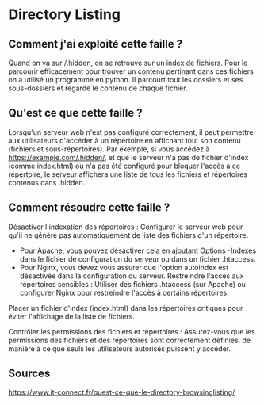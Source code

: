 # Directory Listing

## Comment j'ai exploité cette faille ?

Quand on va sur /.hidden, on se retrouve sur un index de fichiers. Pour le parcourir efficacement pour trouver un contenu pertinant dans ces fichiers on a utilisé un programme en python. Il parcourt tout les dossiers et ses sous-dossiers et regarde le contenu de chaque fichier.

## Qu'est ce que cette faille ?

Lorsqu'un serveur web n'est pas configuré correctement, il peut permettre aux utilisateurs d'accéder à un répertoire en affichant tout son contenu (fichiers et sous-répertoires). Par exemple, si vous accédez à https://example.com/.hidden/, et que le serveur n'a pas de fichier d'index (comme index.html) ou n'a pas été configuré pour bloquer l'accès à ce répertoire, le serveur affichera une liste de tous les fichiers et répertoires contenus dans .hidden.

## Comment résoudre cette faille ?

Désactiver l'indexation des répertoires : Configurer le serveur web pour qu'il ne génère pas automatiquement de liste des fichiers d'un répertoire.

- Pour Apache, vous pouvez désactiver cela en ajoutant Options -Indexes dans le fichier de configuration du serveur ou dans un fichier .htaccess.
- Pour Nginx, vous devez vous assurer que l'option autoindex est désactivée dans la configuration du serveur.
Restreindre l'accès aux répertoires sensibles : Utiliser des fichiers .htaccess (sur Apache) ou configurer Nginx pour restreindre l'accès à certains répertoires.

Placer un fichier d'index (index.html) dans les répertoires critiques pour éviter l'affichage de la liste de fichiers.

Contrôler les permissions des fichiers et répertoires : Assurez-vous que les permissions des fichiers et des répertoires sont correctement définies, de manière à ce que seuls les utilisateurs autorisés puissent y accéder.

## Sources

<https://www.it-connect.fr/quest-ce-que-le-directory-browsinglisting/>
